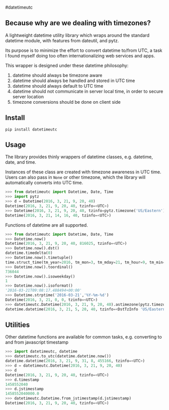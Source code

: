 #datetimeutc

## Because why are we dealing with timezones?

A lightweight datetime utility library which wraps around the standard datetime module, with features from dateutil, and pytz.

Its purpose is to minimize the effort to convert datetime to/from UTC, a task I found myself doing too often internationalizing web services and apps.

This wrapper is designed under these datetime philosophy:

1. datetime should always be timezone aware
2. datetime should always be handled and stored in UTC time
3. datetime should always default to UTC time
4. datetime should not communicate in server local time, in order to secure server location
5. timezone conversions should be done on client side

## Install

```shell
pip install datetimeutc
```

## Usage

The library provides thinly wrappers of datetime classes, e.g. datetime, date, and time.

Instances of these class are created with timezone awareness in UTC time. Users can also pass in `None` or other timezone, which the library will automatically converts into UTC time.

```python
>>> from datetimeutc import Datetime, Date, Time
>>> import pytz
>>> d = Datetime(2016, 3, 21, 9, 20, 40)
Datetime(2016, 3, 21, 9, 20, 40, tzinfo=<UTC>)
>>> Datetime(2016, 3, 21, 9, 20, 40, tzinfo=pytz.timezone('US/Eastern'))
Datetime(2016, 3, 21, 14, 16, 40, tzinfo=<UTC>)
```

Functions of datetime are all supported.

```python
>>> from datetimeutc import Datetime, Date, Time
>>> Datetime.now()
Datetime(2016, 3, 21, 9, 20, 40, 816025, tzinfo=<UTC>)
>>> Datetime.now().dst()      
datetime.timedelta(0)
>>> Datetime.now().timetuple()
time.struct_time(tm_year=2016, tm_mon=3, tm_mday=21, tm_hour=9, tm_min=7, tm_sec=47, tm_wday=0, tm_yday=81, tm_isdst=0)
>>> Datetime.now().toordinal()
736044
>>> Datetime.now().isoweekday()
1
>>> Datetime.now().isoformat()
'2016-03-21T09:08:17.488494+00:00'
>>> Datetime.strptime('2016-03-21','%Y-%m-%d')
Datetime(2016, 3, 21, 0, 0, tzinfo=<UTC>)
>>> datetimeutc.Datetime(2016, 3, 21, 9, 20, 40).astimezone(pytz.timezone('US/Eastern'))
datetime.datetime(2016, 3, 21, 5, 20, 40, tzinfo=<DstTzInfo 'US/Eastern' EDT-1 day, 20:00:00 DST>)
```

## Utilities

Other datetime functions are available for common tasks, e.g. converting to and from javascript timestamp

```python
>>> import datetimeutc, datetime
>>> datetimeutc.to_utc(datetime.datetime.now())
datetime.datetime(2016, 3, 21, 9, 31, 8, 455166, tzinfo=<UTC>)
>>> d = datetimeutc.Datetime(2016, 3, 21, 9, 20, 40)
>>> d
Datetime(2016, 3, 21, 9, 20, 40, tzinfo=<UTC>)
>>> d.timestamp
1458552040
>>> d.jstimestamp 
1458552040000.0
>>> datetimeutc.Datetime.from_jstimestamp(d.jstimestamp)
Datetime(2016, 3, 21, 9, 20, 40, tzinfo=<UTC>)
```
